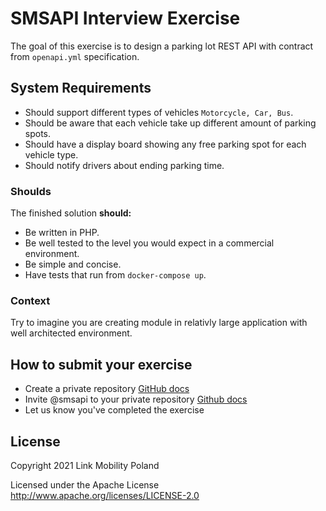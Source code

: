 # SMSAPI Interview Exercise

The goal of this exercise is to design a parking lot REST API with contract from `openapi.yml` specification.

## System Requirements
 - Should support different types of vehicles `Motorcycle, Car, Bus`.
 - Should be aware that each vehicle take up different amount of parking spots.
 - Should have a display board showing any free parking spot for each vehicle type.
 - Should notify drivers about ending parking time.

### Shoulds

The finished solution **should:**
- Be written in PHP.
- Be well tested to the level you would expect in a commercial environment.
- Be simple and concise.
- Have tests that run from `docker-compose up`.


### Context
Try to imagine you are creating module in relativly large application with well architected environment.


## How to submit your exercise

- Create a private repository [GitHub docs](https://help.github.com/en/articles/create-a-repo)
- Invite @smsapi to your private repository [Github docs](https://help.github.com/en/articles/inviting-collaborators-to-a-personal-repository)
- Let us know you've completed the exercise

## License

Copyright 2021 Link Mobility Poland

Licensed under the Apache License http://www.apache.org/licenses/LICENSE-2.0
